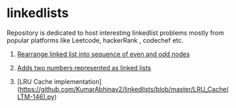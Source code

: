 # linkedlists

Repository is dedicated to host interesting linkedlist problems mostly from popular platforms like Leetcode, hackerRank , codechef etc.

1. [Rearrange linked list into sequence of even and odd nodes](https://github.com/KumarAbhinav2/linkedlists/blob/master/odd_even_ll(LTM-328).py)

2. [Adds two numbers represented as linked lists](https://github.com/KumarAbhinav2/linkedlists/blob/master/add_two_numbers(LTM-2).py)

3. [LRU Cache implementation] (https://github.com/KumarAbhinav2/linkedlists/blob/master/LRU_Cache(LTM-146).py) 
